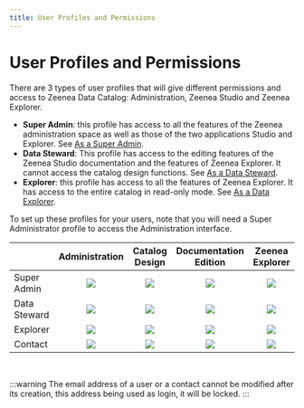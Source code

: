 ```yaml
---
title: User Profiles and Permissions
---
```


# User Profiles and Permissions

There are 3 types of user profiles that will give different permissions and access to Zeenea Data Catalog: Administration, Zeenea Studio and Zeenea Explorer. 

* **Super Admin**: this profile has access to all the features of the Zeenea administration space as well as those of the two applications Studio and Explorer. See [As a Super Admin](./zeenea-superadmin.md).
* **Data Steward**: This profile has access to the editing features of the Zeenea Studio documentation and the features of Zeenea Explorer. It cannot access the catalog design functions. See [As a Data Steward](./zeenea-data-steward.md).
* **Explorer**: this profile has access to all the features of Zeenea Explorer. It has access to the entire catalog in read-only mode. See [As a Data Explorer](./zeenea-data-explorer.md).

To set up these profiles for your users, note that you will need a Super Administrator profile to access the Administration interface.
  

|   | Administration | Catalog Design | Documentation Edition | Zeenea Explorer |
| :--- | :---: | :---: | :---: | :---: |
| Super Admin | ![](/img/icons/checkmark.png) | ![](/img/icons/checkmark.png) | ![](/img/icons/checkmark.png) | ![](/img/icons/checkmark.png) |
| Data Steward | ![](/img/icons/redx.png) | ![](/img/icons/redx.png) | ![](/img/icons/checkmark.png) | ![](/img/icons/checkmark.png) |
| Explorer | ![](/img/icons/redx.png) | ![](/img/icons/redx.png) | ![](/img/icons/redx.png) | ![](/img/icons/redx.png) |
| Contact | ![](/img/icons/redx.png) | ![](/img/icons/redx.png) | ![](/img/icons/redx.png) | ![](/img/icons/redx.png) |
<br />

:::warning
The email address of a user or a contact cannot be modified after its creation, this address being used as login, it will be locked. 
:::
